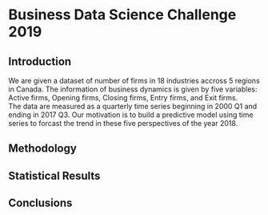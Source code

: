 # Business Data Science Challenge 2019

## Introduction

We are given a dataset of number of firms in 18 industries accross 5 regions in Canada. The information of business dynamics is given by five variables: Active firms, Opening firms, Closing firms, Entry firms, and Exit firms. The data are measured as a quarterly time series beginning in 2000 Q1 and ending in 2017 Q3.
Our motivation is to build a predictive model using time series to forcast the trend in these five perspectives of the year 2018.

## Methodology

## Statistical Results

## Conclusions
